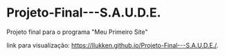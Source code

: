 # Projeto-Final---S.A.U.D.E.
Projeto final para o programa "Meu Primeiro Site"

link para visualização: https://llukken.github.io/Projeto-Final---S.A.U.D.E./.
